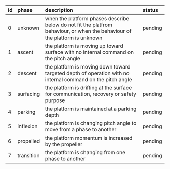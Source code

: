 | id | phase | description | status |
|:----- |:----- |:------ |:------ |
| 0 | unknown | when the platform phases describe below do not fit the platfrom behaviour, or when the behaviour of the platform is unknown | pending |
| 1 | ascent | the platform is moving up toward surface with no internal command on the pitch angle | pending |
| 2 | descent | the platform is moving down toward targeted depth of operation with no internal command on the pitch angle | pending |
| 3 | surfacing | the platform is drifting at the surface for communication, recovery or safety purpose | pending |
| 4 | parking | the platform is maintained at a parking depth | pending |
| 5 | inflexion | the platform is changing pitch angle to move from a phase to another | pending |
| 6 | propelled | the platform momentum is increased by the propeller | pending |
| 7 | transition | the platform is changing from one phase to another | pending |
